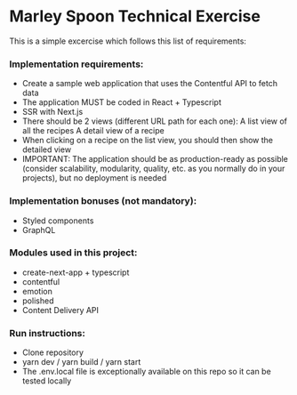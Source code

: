 # Marley Spoon Technical Exercise

This is a simple excercise which follows this list of requirements:

### Implementation requirements:
- Create a sample web application that uses the Contentful API to fetch data
- The application MUST be coded in React + Typescript
- SSR with Next.js
- There should be 2 views (different URL path for each one):
        A list view of all the recipes
        A detail view of a recipe
- When clicking on a recipe on the list view, you should then show the detailed view
- IMPORTANT: The application should be as production-ready as possible (consider scalability, modularity, quality, etc. as you normally do in your projects), but no deployment is needed

### Implementation bonuses (not mandatory):
- Styled components
- GraphQL

### Modules used in this project:

- create-next-app + typescript
- contentful
- emotion
- polished
- Content Delivery API

### Run instructions:

- Clone repository
- yarn dev / yarn build / yarn start
- The .env.local file is exceptionally available on this repo so it can be tested locally
